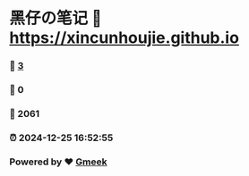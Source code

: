 # 黑仔の笔记 :link: https://xincunhoujie.github.io 
### :page_facing_up: [3](https://xincunhoujie.github.io/tag.html) 
### :speech_balloon: 0 
### :hibiscus: 2061 
### :alarm_clock: 2024-12-25 16:52:55 
### Powered by :heart: [Gmeek](https://github.com/Meekdai/Gmeek)
